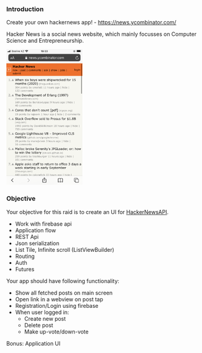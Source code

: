 ### Introduction

Create your own hackernews app! - https://news.ycombinator.com/

Hacker News is a social news website, which mainly focusses on Computer Science and Entrepreneurship.

<img src="https://github.com/alem-01/alem_public/blob/master/resources/hackernews.png?raw=true" width="200"/>

### Objective

Your objective for this raid is to create an UI for [HackerNewsAPI]("https://github.com/HackerNews/API").

- Work with firebase api
- Application flow
- REST Api
- Json serialization
- List Tile, Infinite scroll (ListViewBuilder)
- Routing
- Auth
- Futures

Your app should have following functionality:

- Show all fetched posts on main screen
- Open link in a webview on post tap
- Registration/Login using firebase
- When user logged in:
  - Create new post
  - Delete post
  - Make up-vote/down-vote

Bonus: Application UI

